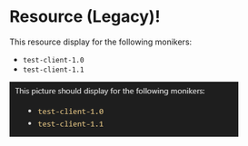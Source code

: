 
# Resource (Legacy)!

This resource display for the following monikers:

* `test-client-1.0`
* `test-client-1.1`

![Image](media/a.png)